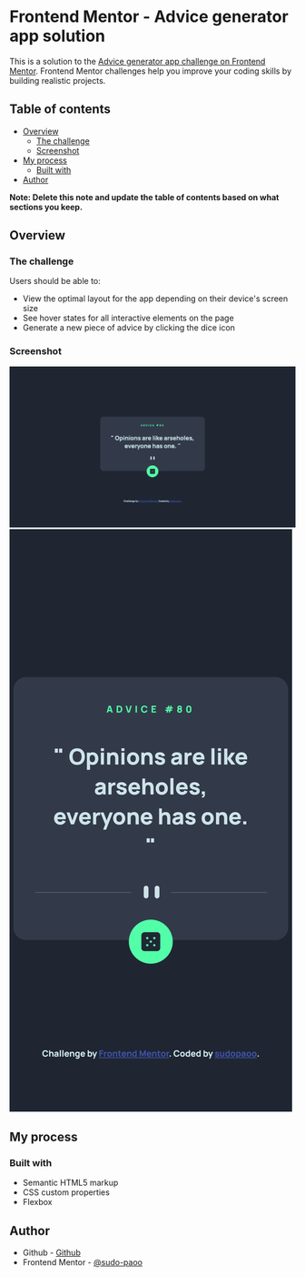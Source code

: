 # Frontend Mentor - Advice generator app solution

This is a solution to the [Advice generator app challenge on Frontend Mentor](https://www.frontendmentor.io/challenges/advice-generator-app-QdUG-13db). Frontend Mentor challenges help you improve your coding skills by building realistic projects.

## Table of contents

- [Overview](#overview)
  - [The challenge](#the-challenge)
  - [Screenshot](#screenshot)
- [My process](#my-process)
  - [Built with](#built-with)
- [Author](#author)

**Note: Delete this note and update the table of contents based on what sections you keep.**

## Overview

### The challenge

Users should be able to:

- View the optimal layout for the app depending on their device's screen size
- See hover states for all interactive elements on the page
- Generate a new piece of advice by clicking the dice icon

### Screenshot

![](./images/screenshots/desktop.png)
![](./images/screenshots/mobile.png)

## My process

### Built with

- Semantic HTML5 markup
- CSS custom properties
- Flexbox

## Author

- Github - [Github](https://github.com/sudo-paoo)
- Frontend Mentor - [@sudo-paoo](https://www.frontendmentor.io/profile/sudo-paoo)